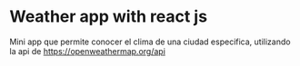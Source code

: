 # Weather app with react js

Mini app que permite conocer el clima de una ciudad especifica, utilizando la api de https://openweathermap.org/api 
